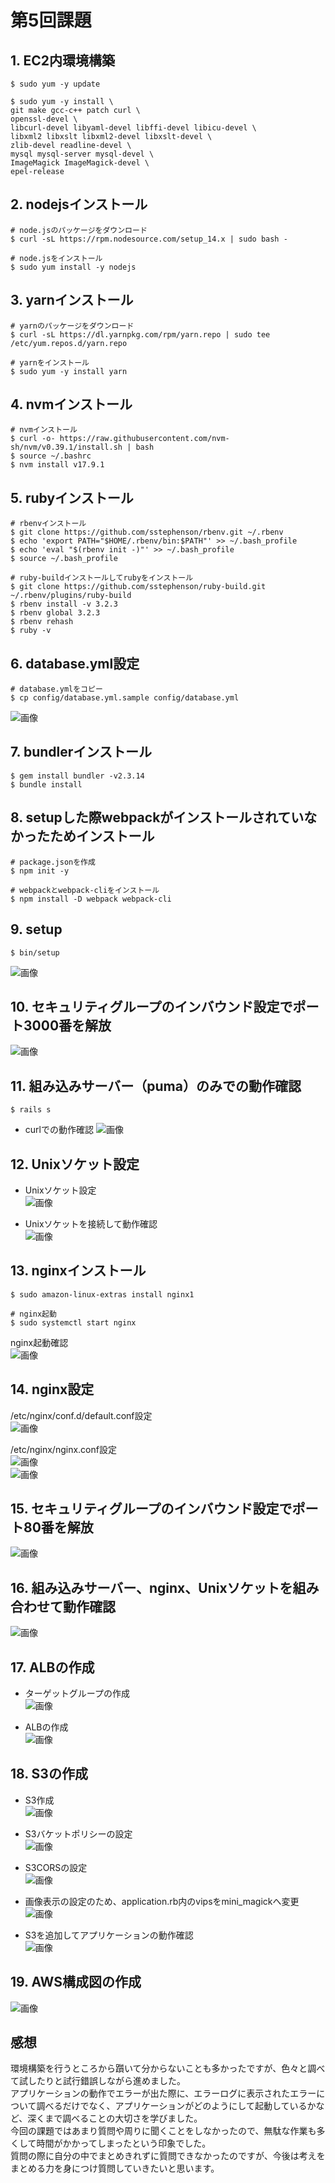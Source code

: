 # 第5回課題

## 1. EC2内環境構築  
```
$ sudo yum -y update

$ sudo yum -y install \
git make gcc-c++ patch curl \
openssl-devel \
libcurl-devel libyaml-devel libffi-devel libicu-devel \
libxml2 libxslt libxml2-devel libxslt-devel \
zlib-devel readline-devel \
mysql mysql-server mysql-devel \
ImageMagick ImageMagick-devel \
epel-release
```

## 2. nodejsインストール  
```
# node.jsのパッケージをダウンロード
$ curl -sL https://rpm.nodesource.com/setup_14.x | sudo bash -

# node.jsをインストール
$ sudo yum install -y nodejs
```

## 3. yarnインストール
```
# yarnのパッケージをダウンロード
$ curl -sL https://dl.yarnpkg.com/rpm/yarn.repo | sudo tee /etc/yum.repos.d/yarn.repo

# yarnをインストール
$ sudo yum -y install yarn
```	

## 4. nvmインストール
```	
# nvmインストール
$ curl -o- https://raw.githubusercontent.com/nvm-sh/nvm/v0.39.1/install.sh | bash
$ source ~/.bashrc
$ nvm install v17.9.1
```	

## 5. rubyインストール
```	
# rbenvインストール
$ git clone https://github.com/sstephenson/rbenv.git ~/.rbenv
$ echo 'export PATH="$HOME/.rbenv/bin:$PATH"' >> ~/.bash_profile
$ echo 'eval "$(rbenv init -)"' >> ~/.bash_profile
$ source ~/.bash_profile

# ruby-buildインストールしてrubyをインストール
$ git clone https://github.com/sstephenson/ruby-build.git ~/.rbenv/plugins/ruby-build
$ rbenv install -v 3.2.3
$ rbenv global 3.2.3
$ rbenv rehash
$ ruby -v
```

## 6. database.yml設定 
```
# database.ymlをコピー
$ cp config/database.yml.sample config/database.yml
```

![画像](images/lecture05/databaseyml.png)  

## 7. bundlerインストール
```	
$ gem install bundler -v2.3.14  
$ bundle install
```

## 8. setupした際webpackがインストールされていなかったためインストール   
```
# package.jsonを作成
$ npm init -y

# webpackとwebpack-cliをインストール
$ npm install -D webpack webpack-cli
```

## 9. setup
```	
$ bin/setup
```	

![画像](images/lecture05/binsetup.png)

## 10. セキュリティグループのインバウンド設定でポート3000番を解放
![画像](images/lecture05/port3000.png)  

## 11. 組み込みサーバー（puma）のみでの動作確認
```	
$ rails s  
```	

- curlでの動作確認
![画像](images/lecture05/pumacurl.png)  

## 12. Unixソケット設定 
- Unixソケット設定  
![画像](images/lecture05/unixsocket.png) 

- Unixソケットを接続して動作確認   
![画像](images/lecture05/unixsocket-rails.png) 

## 13. nginxインストール
```	
$ sudo amazon-linux-extras install nginx1

# nginx起動
$ sudo systemctl start nginx
```
nginx起動確認  
![画像](images/lecture05/nginxstart.png) 

## 14. nginx設定
/etc/nginx/conf.d/default.conf設定  
![画像](images/lecture05/nginx-defaultconf.png) 

/etc/nginx/nginx.conf設定  
![画像](images/lecture05/nginxconf1.png)   
![画像](images/lecture05/nginxconf2.png)

## 15. セキュリティグループのインバウンド設定でポート80番を解放 
![画像](images/lecture05/nginxport80.png) 

## 16. 組み込みサーバー、nginx、Unixソケットを組み合わせて動作確認
![画像](images/lecture05/application-nginx-unix.png)

## 17. ALBの作成  
- ターゲットグループの作成  
![画像](images/lecture05/targetgroup.png)

- ALBの作成  
![画像](images/lecture05/ALB.png)  

## 18. S3の作成  
- S3作成   
![画像](images/lecture05/S3-bucket.png)

- S3バケットポリシーの設定  
![画像](images/lecture05/S3-BucketPolicy.png)   

- S3CORSの設定  
![画像](images/lecture05/S3-CORS.png)

- 画像表示の設定のため、application.rb内のvipsをmini_magickへ変更  
![画像](images/lecture05/application.rb-mini_magick.png)

- S3を追加してアプリケーションの動作確認  
![画像](images/lecture05/S3-application.png)

## 19. AWS構成図の作成   
![画像](images/lecture05/lecture5-AWSarchitecture.png)

## 感想
環境構築を行うところから躓いて分からないことも多かったですが、色々と調べて試したりと試行錯誤しながら進めました。   
アプリケーションの動作でエラーが出た際に、エラーログに表示されたエラーについて調べるだけでなく、アプリケーションがどのようにして起動しているかなど、深くまで調べることの大切さを学びました。   
今回の課題ではあまり質問や周りに聞くことをしなかったので、無駄な作業も多くして時間がかかってしまったという印象でした。   
質問の際に自分の中でまとめきれずに質問できなかったのですが、今後は考えをまとめる力を身につけ質問していきたいと思います。